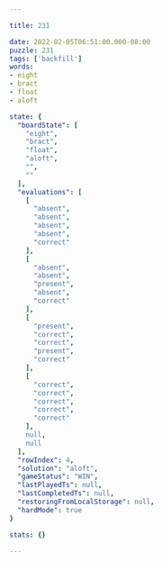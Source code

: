 ```yaml
---

title: 231

date: 2022-02-05T06:51:00.000-08:00
puzzle: 231
tags: ['backfill']
words:
- eight
- bract
- float
- aloft

state: {
  "boardState": [
    "eight",
    "bract",
    "float",
    "aloft",
    "",
    ""
  ],
  "evaluations": [
    [
      "absent",
      "absent",
      "absent",
      "absent",
      "correct"
    ],
    [
      "absent",
      "absent",
      "present",
      "absent",
      "correct"
    ],
    [
      "present",
      "correct",
      "correct",
      "present",
      "correct"
    ],
    [
      "correct",
      "correct",
      "correct",
      "correct",
      "correct"
    ],
    null,
    null
  ],
  "rowIndex": 4,
  "solution": "aloft",
  "gameStatus": "WIN",
  "lastPlayedTs": null,
  "lastCompletedTs": null,
  "restoringFromLocalStorage": null,
  "hardMode": true
}

stats: {}

---
```


<!-- more -->
